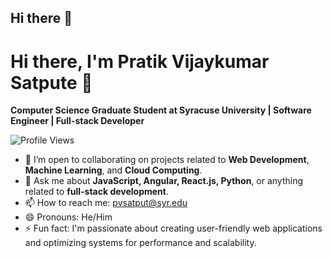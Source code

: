 ## Hi there 👋

<!--
**pratiksatpute7/pratiksatpute7** is a ✨ _special_ ✨ repository because its `README.md` (this file) appears on your GitHub profile.

Here are some ideas to get you started:

- 🔭 I’m currently working on ...
- 🌱 I’m currently learning ...
- 👯 I’m looking to collaborate on ...
- 🤔 I’m looking for help with ...
- 💬 Ask me about ...
- 📫 How to reach me: ...
- 😄 Pronouns: ...
- ⚡ Fun fact: ...
-->

# Hi there, I'm Pratik Vijaykumar Satpute 👋

**Computer Science Graduate Student at Syracuse University | Software Engineer | Full-stack Developer**

![Profile Views](https://komarev.com/ghpvc/?username=pratiksatpute7)

- 👯 I’m open to collaborating on projects related to **Web Development**, **Machine Learning**, and **Cloud Computing**.
- 💬 Ask me about **JavaScript, Angular, React.js, Python**, or anything related to **full-stack development**.
- 📫 How to reach me: [pvsatput@syr.edu](mailto:pvsatput@syr.edu)
- 😄 Pronouns: He/Him
- ⚡ Fun fact: I'm passionate about creating user-friendly web applications and optimizing systems for performance and scalability.

